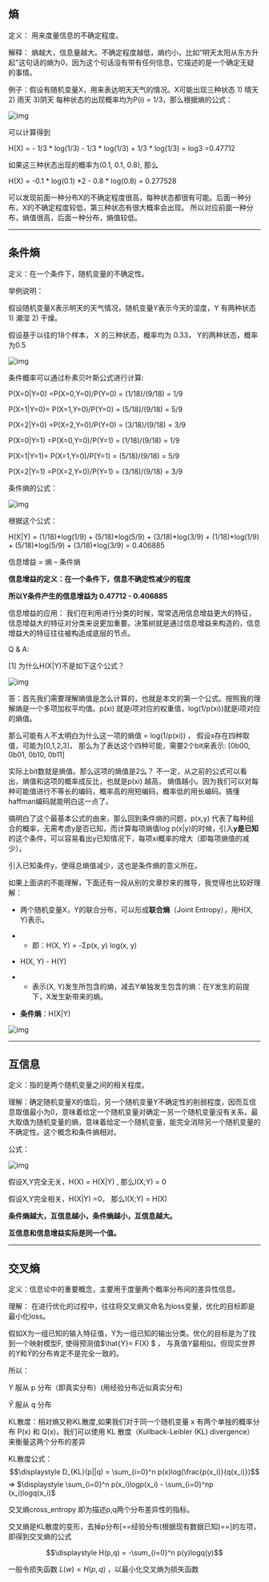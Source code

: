 ## 熵

定义： 用来度量信息的不确定程度。

解释： 熵越大，信息量越大。不确定程度越低，熵约小，比如“明天太阳从东方升起”这句话的熵为0，因为这个句话没有带有任何信息，它描述的是一个确定无疑的事情。

例子：假设有随机变量X，用来表达明天天气的情况。X可能出现三种状态 1) 晴天2) 雨天 3)阴天 每种状态的出现概率均为P(i) = 1/3，那么根据熵的公式：

![img](https://pic2.zhimg.com/80/v2-a0ab3df37332d5a6e586e925182bd79b_hd.jpg)

可以计算得到

H(X) = - 1/3 * log(1/3) - 1/3 * log(1/3) + 1/3 * log(1/3) = log3 =0.47712

如果这三种状态出现的概率为(0.1, 0.1, 0.8), 那么

H(X) = -0.1 * log(0.1) *2 - 0.8 * log(0.8) = 0.277528

可以发现前面一种分布X的不确定程度很高，每种状态都很有可能。后面一种分布，X的不确定程度较低，第三种状态有很大概率会出现。 所以对应前面一种分布，熵值很高，后面一种分布，熵值较低。

------

## 条件熵

定义：在一个条件下，随机变量的不确定性。

举例说明：

假设随机变量X表示明天的天气情况，随机变量Y表示今天的湿度，Y 有两种状态 1) 潮湿 2) 干燥。

假设基于以往的18个样本， X 的三种状态，概率均为 0.33， Y的两种状态，概率为0.5

![img](https://pic4.zhimg.com/80/v2-edb63658ac40aebb77ec6d677bbd54c7_hd.jpg)

条件概率可以通过朴素贝叶斯公式进行计算:

P(X=0|Y=0) =P(X=0,Y=0)/P(Y=0) = (1/18)/(9/18) = 1/9

P(X=1|Y=0)= P(X=1,Y=0)/P(Y=0) = (5/18)/(9/18) = 5/9

P(X=2|Y=0) =P(X=2,Y=0)/P(Y=0) = (3/18)/(9/18) = 3/9

P(X=0|Y=1) =P(X=0,Y=0)/P(Y=1) = (1/18)/(9/18) = 1/9

P(X=1|Y=1)= P(X=1,Y=0)/P(Y=1) = (5/18)/(9/18) = 5/9

P(X=2|Y=1) =P(X=2,Y=0)/P(Y=1) = (3/18)/(9/18) = 3/9

条件熵的公式：

![img](https://pic4.zhimg.com/80/v2-33483e318d4815e143d6c02a2cb97b1f_hd.jpg)

根据这个公式：

H(X|Y) = (1/18)*log(1/9) + (5/18)*log(5/9) + (3/18)*log(3/9) + (1/18)*log(1/9) + (5/18)*log(5/9) + (3/18)*log(3/9) = 0.406885

信息增益 = 熵 – 条件熵

**信息增益的定义：在一个条件下，信息不确定性减少的程度**

**所以Y条件产生的信息增益为 0.47712 - 0.406885**

信息增益的应用： 我们在利用进行分类的时候，常常选用信息增益更大的特征，信息增益大的特征对分类来说更加重要。决策树就是通过信息增益来构造的，信息增益大的特征往往被构造成底层的节点。

Q & A:

[1] 为什么H(X|Y)不是如下这个公式？

![img](https://pic2.zhimg.com/80/v2-890f64b00f59d5b784fe3c22db764786_hd.jpg)

答：首先我们需要理解熵值是怎么计算的，也就是本文的第一个公式。按照我的理解熵是一个多项加权平均值。p(xi) 就是i项对应的权重值，log(1/p(xi))就是i项对应的熵值。

那么可能有人不太明白为什么这一项的熵值 = log(1/p(xi)) ， 假设x存在四种取值，可能为[0,1,2,3]， 那么为了表达这个四种可能，需要2个bit来表示: [0b00, 0b01, 0b10, 0b11]

实际上bit数就是熵值。那么这项的熵值是2么？ 不一定，从之前的公式可以看出，熵值和这项的概率成反比，也就是p(xi) 越高， 熵值越小。因为我们可以对每种可能值进行不等长的编码，概率高的用短编码，概率低的用长编码。搞懂haffman编码就能明白这一点了。

搞明白了这个最基本公式的由来，那么回到条件熵的问题，p(x,y) 代表了每种组合的概率，无需考虑y是否已知，而计算每项熵值log p(x|y)的时候，引入**y是已知**的这个条件，可以容易看出y已知情况下，每项xi概率的增大（即每项熵值的减少）。

引入已知条件y，使得总熵值减少，这也是条件熵的意义所在。

如果上面讲的不能理解，下面还有一段从别的文章抄来的推导，我觉得也比较好理解：

- 两个随机变量X，Y的联合分布，可以形成**联合熵**（Joint Entropy），用H(X, Y)表示。

- - 即：H(X, Y) = -Σp(x, y) log(x, y)

- H(X, Y) - H(Y)

- - 表示(X, Y)发生所包含的熵，减去Y单独发生包含的熵：在Y发生的前提下，X发生新带来的熵。

- **条件熵**：H(X|Y)

![img](https://pic4.zhimg.com/80/v2-66d08f717e7c0da07e4fe5cfc8f48cfb_hd.jpg)

------

## 互信息

定义：指的是两个随机变量之间的相关程度。

理解：确定随机变量X的值后，另一个随机变量Y不确定性的削弱程度，因而互信息取值最小为0，意味着给定一个随机变量对确定一另一个随机变量没有关系，最大取值为随机变量的熵，意味着给定一个随机变量，能完全消除另一个随机变量的不确定性。这个概念和条件熵相对。

公式：

![img](https://pic2.zhimg.com/80/v2-477f57b095781c471b782f60d0e1eac7_hd.jpg)

假设X,Y完全无关，H(X) = H(X|Y) , 那么I(X;Y) = 0

假设X,Y完全相关，H(X|Y) =0， 那么I(X;Y) = H(X)

**条件熵越大，互信息越小，条件熵越小，互信息越大。**

**互信息和信息增益实际是同一个值。**

------

## 交叉熵

定义：信息论中的重要概念，主要用于度量两个概率分布间的差异性信息。

理解： 在进行优化的过程中，往往将交叉熵又命名为loss变量，优化的目标即是最小化loss。

假如X为一组已知的输入特征值，Y为一组已知的输出分类。优化的目标是为了找到一个映射模型F, 使得预测值$\hat{Y}= F(X) $ ， 与真值$Y$最相似。但现实世界的$Y$和$\hat{Y}$的分布肯定不是完全一致的。

所以：

$Y$ 服从 p 分布（即真实分布）(用经验分布近似真实分布)

$\hat{Y}$ 服从 q 分布

KL散度：相对熵又称KL散度,如果我们对于同一个随机变量 x 有两个单独的概率分布 P(x) 和 Q(x)，我们可以使用 KL 散度（Kullback-Leibler (KL) divergence）来衡量这两个分布的差异

KL散度公式： $$\displaystyle D_{KL}(p||q) = \sum_{i=0}^n p(x)log(\frac{p(x_i)}{q(x_i)})$$  =>  $\displaystyle \sum_{i=0}^n p(x_i)logp(x_i) - \sum_{i=0}^np (x_i)logq(x_i)$

交叉熵cross_entropy 即为描述p,q两个分布差异性的指标。

交叉熵是KL散度的变形，去掉p分布[==经验分布(根据现有数据已知)==]的左项，即得到交叉熵的公式

$$\displaystyle H(p,q) = -\sum_{i=0}^n p(y)logq(y)$$

一般令损失函数 $L(w) = H(p,q)$ ，以最小化交叉熵为损失函数

